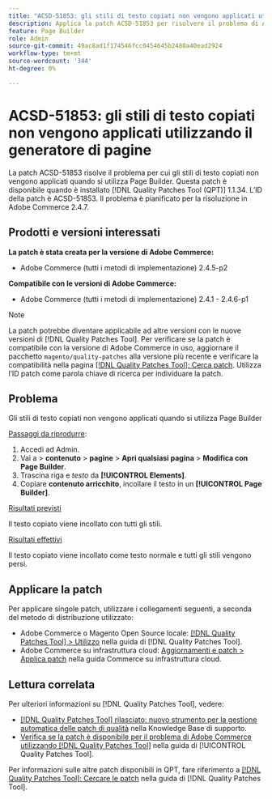 ```yaml
---
title: "ACSD-51853: gli stili di testo copiati non vengono applicati utilizzando il generatore di pagine"
description: Applica la patch ACSD-51853 per risolvere il problema di Adobe Commerce, per cui gli stili di testo copiati non vengono applicati quando si utilizza il generatore di pagine.
feature: Page Builder
role: Admin
source-git-commit: 49ac8ad1f174546fcc0454645b2480a40ead2924
workflow-type: tm+mt
source-wordcount: '344'
ht-degree: 0%

---
```


# ACSD-51853: gli stili di testo copiati non vengono applicati utilizzando il generatore di pagine

La patch ACSD-51853 risolve il problema per cui gli stili di testo copiati non vengono applicati quando si utilizza Page Builder. Questa patch è disponibile quando è installato [!DNL Quality Patches Tool (QPT)] 1.1.34. L’ID della patch è ACSD-51853. Il problema è pianificato per la risoluzione in Adobe Commerce 2.4.7.

## Prodotti e versioni interessati

**La patch è stata creata per la versione di Adobe Commerce:**

* Adobe Commerce (tutti i metodi di implementazione) 2.4.5-p2

**Compatibile con le versioni di Adobe Commerce:**

* Adobe Commerce (tutti i metodi di implementazione) 2.4.1 - 2.4.6-p1

>[!NOTE]
>
>La patch potrebbe diventare applicabile ad altre versioni con le nuove versioni di [!DNL Quality Patches Tool]. Per verificare se la patch è compatibile con la versione di Adobe Commerce in uso, aggiornare il pacchetto `magento/quality-patches` alla versione più recente e verificare la compatibilità nella pagina [[!DNL Quality Patches Tool]: Cerca patch](https://experienceleague.adobe.com/tools/commerce-quality-patches/index.html). Utilizza l’ID patch come parola chiave di ricerca per individuare la patch.

## Problema

Gli stili di testo copiati non vengono applicati quando si utilizza Page Builder

<u>Passaggi da riprodurre</u>:

1. Accedi ad Admin.
1. Vai a > **contenuto** > **pagine** > **Apri qualsiasi pagina** > **Modifica con Page Builder**.
1. Trascina riga e *testo* da **[!UICONTROL Elements]**.
1. Copiare **contenuto arricchito**, incollare il testo in un **[!UICONTROL Page Builder]**.

<u>Risultati previsti</u>

Il testo copiato viene incollato con tutti gli stili.

<u>Risultati effettivi</u>

Il testo copiato viene incollato come testo normale e tutti gli stili vengono persi.

## Applicare la patch

Per applicare singole patch, utilizzare i collegamenti seguenti, a seconda del metodo di distribuzione utilizzato:

* Adobe Commerce o Magento Open Source locale: [[!DNL Quality Patches Tool] > Utilizzo](https://experienceleague.adobe.com/docs/commerce-operations/tools/quality-patches-tool/usage.html) nella guida di [!DNL Quality Patches Tool].
* Adobe Commerce su infrastruttura cloud: [Aggiornamenti e patch > Applica patch](https://experienceleague.adobe.com/docs/commerce-cloud-service/user-guide/develop/upgrade/apply-patches.html) nella guida Commerce su infrastruttura cloud.

## Lettura correlata

Per ulteriori informazioni su [!DNL Quality Patches Tool], vedere:

* [[!DNL Quality Patches Tool] rilasciato: nuovo strumento per la gestione automatica delle patch di qualità](https://experienceleague.adobe.com/en/docs/commerce-knowledge-base/kb/announcements/commerce-announcements/magento-quality-patches-released-new-tool-to-self-serve-quality-patches) nella Knowledge Base di supporto.
* [Verifica se la patch è disponibile per il problema di Adobe Commerce utilizzando  [!DNL Quality Patches Tool]](/help/tools/quality-patches-tool/patches-available-in-qpt/check-patch-for-magento-issue-with-magento-quality-patches.md) nella guida di [!UICONTROL Quality Patches Tool].


Per informazioni sulle altre patch disponibili in QPT, fare riferimento a [[!DNL Quality Patches Tool]: Cercare le patch](https://experienceleague.adobe.com/tools/commerce-quality-patches/index.html) nella guida di [!DNL Quality Patches Tool].
